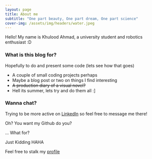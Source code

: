 ```yaml
---
layout: page
title: About me
subtitle: "One part beauty, One part dream, One part science"
cover-img: /assets/img/headers/water.jpeg
---
```


Hello! My name is Khulood Ahmad, a university student and robotics enthusiast :D

### What is this blog for?

Hopefully to do and present some code (lets see how that goes)
- A couple of small coding projects perhaps
- Maybe a blog post or two on things I find interesting
- <del>A production diary of a visual novel? </del>
- Hell its summer, lets try and do them all :]

### Wanna chat?

Trying to be more active on [LinkedIn](https://www.linkedin.com/in/khulood-ahmad-3b633a217/) so feel free to message me there!

Oh?
You want my Github do you?

...
What for?

Just Kidding HAHA 

Feel free to stalk my [profile](https://github.com/Khu1027)